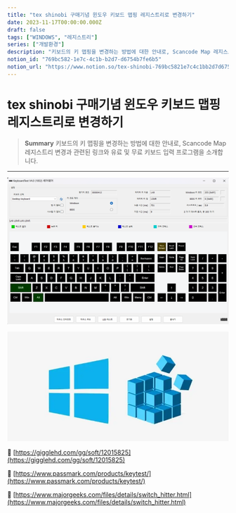 ```yaml
---
title: "tex shinobi 구매기념 윈도우 키보드 맵핑 레지스트리로 변경하기"
date: 2023-11-17T00:00:00.000Z
draft: false
tags: ["WINDOWS", "레지스트리"]
series: ["개발환경"]
description: "키보드의 키 맵핑을 변경하는 방법에 대한 안내로, Scancode Map 레지스트리 변경과 관련된 링크와 유료 및 무료 키보드 입력 프로그램을 소개합니다."
notion_id: "769bc582-1e7c-4c1b-b2d7-d6754b7fe6b5"
notion_url: "https://www.notion.so/tex-shinobi-769bc5821e7c4c1bb2d7d6754b7fe6b5"
---
```


# tex shinobi 구매기념 윈도우 키보드 맵핑 레지스트리로 변경하기

> **Summary**
> 키보드의 키 맵핑을 변경하는 방법에 대한 안내로, Scancode Map 레지스트리 변경과 관련된 링크와 유료 및 무료 키보드 입력 프로그램을 소개합니다.

---

![Image](image_3cc906b44823.png)

![Image](image_e940d0ddb1d7.png)


🔗 [https://gigglehd.com/gg/soft/12015825](https://gigglehd.com/gg/soft/12015825)

🔗 [https://www.passmark.com/products/keytest/](https://www.passmark.com/products/keytest/)

🔗 [https://www.majorgeeks.com/files/details/switch_hitter.html](https://www.majorgeeks.com/files/details/switch_hitter.html)


